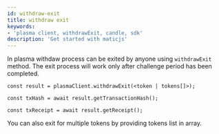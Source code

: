 ```yaml
---
id: withdraw-exit
title: withdraw exit
keywords: 
- 'plasma client, withdrawExit, candle, sdk'
description: 'Get started with maticjs'
---
```


In plasma withdaw process can be exited by anyone using `withdrawExit` method. The exit process will work only after challenge period has been completed.

```
const result = plasmaClient.withdrawExit(<token | tokens[]>);

const txHash = await result.getTransactionHash();

const txReceipt = await result.getReceipt();

```

You can also exit for multiple tokens by providing tokens list in array.
